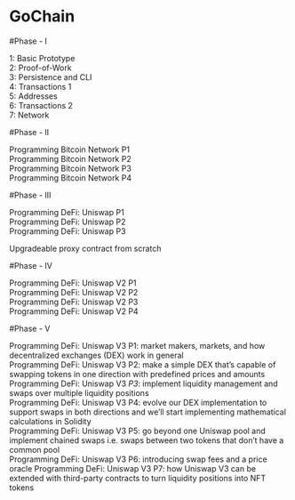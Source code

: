 # GoChain  
  
#Phase - I  
  
1: Basic Prototype  
2: Proof-of-Work  
3: Persistence and CLI  
4: Transactions 1  
5: Addresses  
6: Transactions 2  
7: Network  
  
#Phase - II  
  
Programming Bitcoin Network P1  
Programming Bitcoin Network P2  
Programming Bitcoin Network P3  
Programming Bitcoin Network P4  
  
#Phase - III 
  
Programming DeFi: Uniswap P1  
Programming DeFi: Uniswap P2  
Programming DeFi: Uniswap P3  
  
Upgradeable proxy contract from scratch  
  
#Phase - IV  
  
Programming DeFi: Uniswap V2 P1  
Programming DeFi: Uniswap V2 P2  
Programming DeFi: Uniswap V2 P3  
Programming DeFi: Uniswap V2 P4  
  
#Phase - V  
  
Programming DeFi: Uniswap V3 P1: market makers, markets, and how decentralized exchanges (DEX) work in general  
Programming DeFi: Uniswap V3 P2: make a simple DEX that’s capable of swapping tokens in one direction with predefined prices and amounts  
Programming DeFi: Uniswap V3 *P3*: implement liquidity management and swaps over multiple liquidity positions  
Programming DeFi: Uniswap V3 P4: evolve our DEX implementation to support swaps in both directions and we’ll start implementing mathematical calculations in Solidity  
Programming DeFi: Uniswap V3 P5: go beyond one Uniswap pool and implement chained swaps i.e. swaps between two tokens that don’t have a common pool  
Programming DeFi: Uniswap V3 P6: introducing swap fees and a price oracle
Programming DeFi: Uniswap V3 P7: how Uniswap V3 can be extended with third-party contracts to turn liquidity positions into NFT tokens
